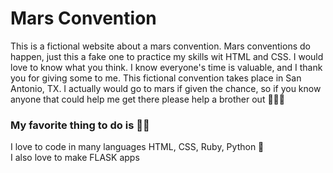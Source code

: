 # Mars Convention
This is a fictional website about a mars convention. Mars conventions do happen, just this a fake one to practice my  skills wit HTML and CSS. I would love to know what you think. I know everyone's time is valuable, and I thank you for giving some to me. This fictional convention takes place in San Antonio, TX. I actually would go to mars if given the chance, so if you know anyone that could help me get there please help a brother out 🤣😂🤣
### My favorite thing to do is 👨‍💻
I love to code in many languages HTML, CSS, Ruby, Python 🐍<br/>
I also love to make FLASK apps
